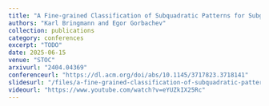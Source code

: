 ```yaml
---
title: "A Fine-grained Classification of Subquadratic Patterns for Subgraph Listing and Friends"
authors: "Karl Bringmann and Egor Gorbachev"
collection: publications
category: conferences
excerpt: "TODO"
date: 2025-06-15
venue: "STOC"
arxivurl: "2404.04369"
conferenceurl: "https://dl.acm.org/doi/abs/10.1145/3717823.3718141"
slidesurl: "/files/a-fine-grained-classification-of-subquadratic-patterns.pdf"
videourl: "https://www.youtube.com/watch?v=eYUZkIX25Rc"
---
```

